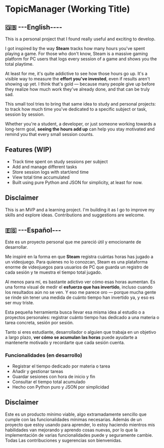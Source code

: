 # TopicManager (Working Title)

## 🇬🇧 ---English----

This is a personal project that I found really useful and exciting to develop.

I got inspired by the way **Steam** tracks how many hours you've spent playing a game. For those who don't know, Steam is a massive gaming platform for PC users that logs every session of a game and shows you the total playtime.

At least for me, it's quite addictive to see how those hours go up. It's a visible way to measure the **effort you've invested**, even if results aren't showing up yet. I think that's gold — because many people give up before they realize how much work they've already done, and that can be truly sad.

This small tool tries to bring that same idea to study and personal projects: to track how much time you've dedicated to a specific subject or task, session by session.

Whether you're a student, a developer, or just someone working towards a long-term goal, **seeing the hours add up** can help you stay motivated and remind you that every small session counts.

## Features (WIP)

- Track time spent on study sessions per subject
- Add and manage different tasks
- Store session logs with start/end time
- View total time accumulated
- Built using pure Python and JSON for simplicity, at least for now.

## Disclaimer

This is an MVP and a learning project. I'm building it as I go to improve my skills and explore ideas. Contributions and suggestions are welcome.

## 🇪🇸 ---Español---

Este es un proyecto personal que me pareció útil y emocionante de desarrollar.

Me inspiré en la forma en que **Steam** registra cuántas horas has jugado a un videojuego. Para quienes no lo conozcan, Steam es una plataforma enorme de videojuegos para usuarios de PC que guarda un registro de cada sesión y te muestra el tiempo total jugado.

Al menos para mí, es bastante adictivo ver cómo esas horas aumentan. Es una forma visual de medir el **esfuerzo que has invertido**, incluso cuando los resultados aún no se ven. Y eso me parece oro — porque mucha gente se rinde sin tener una medida de cuánto tiempo han invertido ya, y eso es ser muy triste.

Esta pequeña herramienta busca llevar esa misma idea al estudio o a proyectos personales: registrar cuánto tiempo has dedicado a una materia o tarea concreta, sesión por sesión.

Tanto si eres estudiante, desarrollador o alguien que trabaja en un objetivo a largo plazo, **ver cómo se acumulan las horas** puede ayudarte a mantenerte motivado y recordarte que cada sesión cuenta.

### Funcionalidades (en desarrollo)

- Registrar el tiempo dedicado por materia o tarea
- Añadir y gestionar tareas
- Guardar sesiones con hora de inicio y fin
- Consultar el tiempo total acumulado
- Hecho con Python puro y JSON por simplicidad

## Disclaimer

Este es un producto mínimo viable, algo extramadamente sencillo que cumple con las funcionalidades mínimas necesarias. Además de un proyecto que estoy usando para aprender, lo
estoy haciendo mientros mis habilidades van mejorando y aprendo cosas nuevas, por lo que la implementación de varias funcionalidades puede y seguramente cambie. Todas
Las contribuciones y sugerencias son bienvenidas.